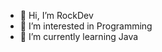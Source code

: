 - 👋 Hi, I’m RockDev
- 👀 I’m interested in Programming
- 🌱 I’m currently learning Java
<!---
- 💞️ I’m looking to collaborate on ...
- 📫 How to reach me ...
--->
<!---
MRM14/MRM14 is a ✨ special ✨ repository because its `README.md` (this file) appears on your GitHub profile.
You can click the Preview link to take a look at your changes.
--->
